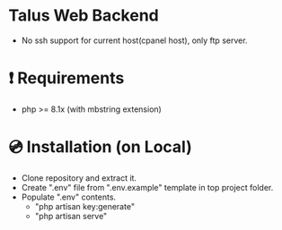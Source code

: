 # Talus Web Backend
- No ssh support for current host(cpanel host), only ftp server.

# :exclamation: Requirements 
- php >= 8.1x (with mbstring extension)

# 💿 Installation (on Local)

- Clone repository and extract it.
- Create ".env" file from ".env.example" template in top project folder.
- Populate ".env" contents.
  - "php artisan key:generate"
  - "php artisan serve"
